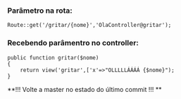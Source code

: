 ### Parâmetro na rota:

    Route::get('/gritar/{nome}','OlaController@gritar');

### Recebendo parâmentro no controller:

    public function gritar($nome)
    { 
        return view('gritar',['x'=>"OLLLLLÁÁÁÁ {$nome}");
    }

**!!! Volte a master no estado do último commit  !!! **
